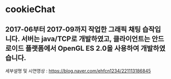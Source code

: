 # cookieChat
2017-06부터 2017-09까지 작업한 그래픽 채팅 습작입니다. 서버는 java/TCP로 개발하였고, 클라이언트는 안드로이드 플랫폼에서 OpenGL ES 2.0을 사용하여 개발하였습니다.
-------------------------
세부설명 및 시연영상 : https://blog.naver.com/ehfcn1234/221113186845
